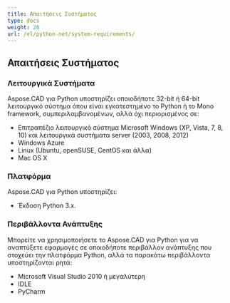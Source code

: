 ```yaml
---
title: Απαιτήσεις Συστήματος
type: docs
weight: 20
url: /el/python-net/system-requirements/
---
```


## **Απαιτήσεις Συστήματος**

### **Λειτουργικά Συστήματα**

Aspose.CAD για Python υποστηρίζει οποιοδήποτε 32-bit ή 64-bit λειτουργικό σύστημα όπου είναι εγκατεστημένο το Python ή το Mono framework, συμπεριλαμβανομένων, αλλά όχι περιορισμένος σε:

- Επιτραπέζιο λειτουργικό σύστημα Microsoft Windows (XP, Vista, 7, 8, 10) και λειτουργικά συστήματα server (2003, 2008, 2012)
- Windows Azure
- Linux (Ubuntu, openSUSE, CentOS και άλλα)
- Mac OS X

### **Πλατφόρμα**

Aspose.CAD για Python υποστηρίζει:

- Έκδοση Python 3.x.

### **Περιβάλλοντα Ανάπτυξης**

Μπορείτε να χρησιμοποιήσετε το Aspose.CAD για Python για να αναπτύξετε εφαρμογές σε οποιοδήποτε περιβάλλον ανάπτυξης που στοχεύει την πλατφόρμα Python, αλλά τα παρακάτω περιβάλλοντα υποστηρίζονται ρητά:

- Microsoft Visual Studio 2010 ή μεγαλύτερη
- IDLE
- PyCharm
